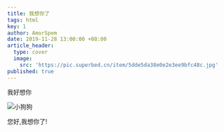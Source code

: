```yaml
---
title: 我想你了
tags: html
key: 1
author: AmorSpem
date: 2019-11-28 13:00:00 +08:00
article_header:
  type: cover
  image:
    src: 'https://pic.superbed.cn/item/5dde5da38e0e2e3ee9bfc48c.jpg'
published: true
---
```


我好想你

![小狗狗](https://pic2.superbed.cn/item/5ddec4d98e0e2e3ee9ce0bcf.jpg)



<!--more-->

您好,我想你了!

